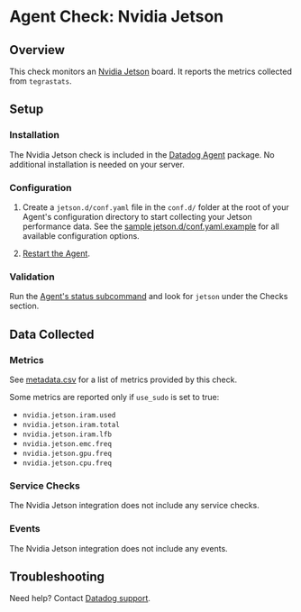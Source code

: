 # Agent Check: Nvidia Jetson

## Overview

This check monitors an [Nvidia Jetson][1] board.
It reports the metrics collected from `tegrastats`.

## Setup

### Installation

The Nvidia Jetson check is included in the [Datadog Agent][2] package.
No additional installation is needed on your server.

### Configuration

1. Create a `jetson.d/conf.yaml` file in the `conf.d/` folder at the root of your
   Agent's configuration directory to start collecting your Jetson performance data.
   See the [sample jetson.d/conf.yaml.example][3] for all available configuration options.

2. [Restart the Agent][4].

### Validation

Run the [Agent's status subcommand][5] and look for `jetson` under the Checks section.

## Data Collected

### Metrics

See [metadata.csv][6] for a list of metrics provided by this check.

Some metrics are reported only if `use_sudo` is set to true:
- `nvidia.jetson.iram.used`
- `nvidia.jetson.iram.total`
- `nvidia.jetson.iram.lfb`
- `nvidia.jetson.emc.freq`
- `nvidia.jetson.gpu.freq`
- `nvidia.jetson.cpu.freq`

### Service Checks

The Nvidia Jetson integration does not include any service checks.

### Events

The Nvidia Jetson integration does not include any events.

## Troubleshooting

Need help? Contact [Datadog support][7].

[1]: https://developer.nvidia.com/embedded-computing
[2]: https://app.khulnasoft.com/account/settings/agent/latest
[3]: https://github.com/KhulnaSoft/datadog-agent/blob/master/cmd/agent/dist/conf.d/jetson.d/conf.yaml.example
[4]: https://docs.khulnasoft.com/agent/guide/agent-commands/#start-stop-restart-the-agent
[5]: https://docs.khulnasoft.com/agent/guide/agent-commands/#agent-status-and-information
[6]: https://github.com/KhulnaSoft/integrations-core/blob/master/nvidia_jetson/metadata.csv
[7]: https://docs.khulnasoft.com/help/

